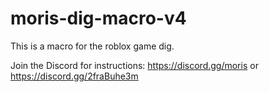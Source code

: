 # moris-dig-macro-v4
This is a macro for the roblox game dig.

Join the Discord for instructions: https://discord.gg/moris or https://discord.gg/2fraBuhe3m
